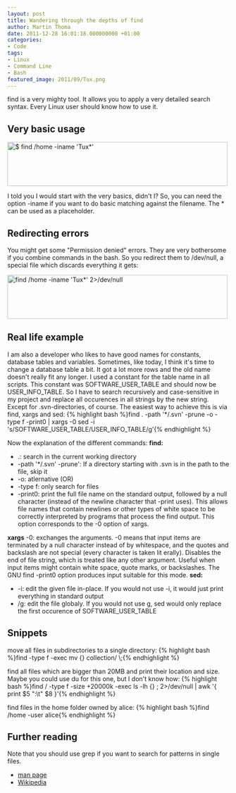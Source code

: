 ```yaml
---
layout: post
title: Wandering through the depths of find
author: Martin Thoma
date: 2011-12-28 16:01:18.000000000 +01:00
categories:
- Code
tags:
- Linux
- Command Line
- Bash
featured_image: 2011/09/Tux.png
---
```

find is a very mighty tool. It allows you to apply a very detailed search syntax. Every Linux user should know how to use it.

<h2>Very basic usage</h2>
<a href="http://martin-thoma.com/wp-content/uploads/2011/09/find-basic1.png"><img src="http://martin-thoma.com/wp-content/uploads/2011/09/find-basic1.png" alt="$ find  /home -iname &#039;Tux*&#039;" title="$ find  /home -iname &#039;Tux*&#039;" width="500" height="100" class="alignnone size-full wp-image-2671" /></a>

I told you I would start with the very basics, didn't I? So, you can need the option -iname if you want to do basic matching against the filename. The * can be used as a placeholder.

<h2>Redirecting errors</h2>
You might get some "Permission denied" errors. They are very bothersome if you combine commands in the bash. So you redirect them to /dev/null, a special file which discards everything it gets:

<a href="http://martin-thoma.com/wp-content/uploads/2011/09/find-error-redirection.png"><img src="http://martin-thoma.com/wp-content/uploads/2011/09/find-error-redirection.png" alt="find /home -iname &#039;Tux*&#039; 2>/dev/null" title="find /home -iname &#039;Tux*&#039; 2>/dev/null" width="500" height="100" class="alignnone size-full wp-image-2691" /></a>

<h2>Real life example</h2>
I am also a developer who likes to have good names for constants, database tables and variables. Sometimes, like today, I think it's time to change a database table a bit. It got a lot more rows and the old name doesn't really fit any longer. I used a constant for the table name in all scripts. This constant was SOFTWARE_USER_TABLE and should now be USER_INFO_TABLE. So I have to search recursively and case-sensitive in my project and replace all occurences in all strings by the new string. Except for .svn-directories, of course.
The easiest way to achieve this is via find, xargs and sed:
{% highlight bash %}find . -path '*/.svn' -prune -o -type f -print0 | xargs -0 sed -i 's/SOFTWARE_USER_TABLE/USER_INFO_TABLE/g'{% endhighlight %}

Now the explanation of the different commands:
<strong>find:</strong>
<ul>
    <li>.: search in the current working directory</li>
    <li>-path '*/.svn' -prune': If a directory starting with .svn is in the path to the file, skip it</li>
    <li>-o: atlernative (OR)</li>
    <li>-type f: only search for files</li>
    <li>-print0: print  the  full  file name on the standard output, followed by a null character (instead of the newline character that -print uses).  This allows file names that contain newlines or other types of white space  to  be  correctly  interpreted by programs that process the find output.  This option corresponds to the -0 option of xargs.</li>
</ul>
<strong>xargs</strong> -0: exchanges the arguments. -0 means that input items are terminated by a null character instead of by whitespace, and the quotes and backslash are not special (every character is taken lit erally).  Disables the end of file string, which is treated like any other argument.  Useful when input  items  might  contain  white  space,  quote marks, or backslashes.  The GNU find -print0 option produces input suitable for this mode.
<strong>sed:</strong>
<ul>
    <li>-i: edit the given file in-place. If you would not use -i, it would just print everything in standard output</li>
    <li>/g: edit the file globaly. If you would not use g, sed would only replace the first occurence of SOFTWARE_USER_TABLE</li>
</ul>

<h2>Snippets</h2>
move all files in subdirectories to a single directory:
{% highlight bash %}find -type f -exec mv {} collection/ \;{% endhighlight %}

find all files which are bigger than 20MB and print their location and size. Maybe you could use du for this one, but I don't know how:
{% highlight bash %}find / -type f -size +20000k -exec ls -lh {} \; 2>/dev/null | awk '{ print $5 ":\t" $8 }'{% endhighlight %}

find files in the home folder owned by alice:
{% highlight bash %}find /home -user alice{% endhighlight %}

<h2>Further reading</h2>
Note that you should use grep if you want to search for patterns in single files.

<ul>
  <li><a href="http://linux.die.net/man/1/find">man page</a></li>
  <li><a href="http://en.wikipedia.org/wiki/Find">Wikipedia</a></li>
</ul>
